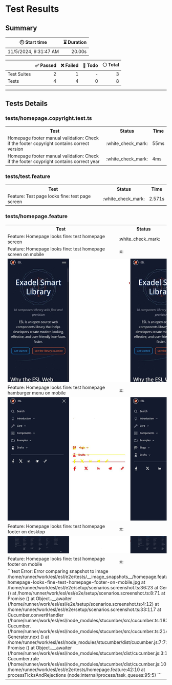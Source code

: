 # Test Results
  ## Summary
  
| :clock10: Start time | :hourglass: Duration |
| --- | ---: |
|11/5/2024, 9:31:47 AM|20.00s|

| | :white_check_mark: Passed | :x: Failed | :construction: Todo | :white_circle: Total |
| --- | ---: | ---: | ---:| ---: |
|Test Suites|2|1|-|3|
|Tests|4|4|0|8|



  ---
  ## Tests Details
  ### tests/homepage.copyright.test.ts
<table>
<tr><th>Test</th><th>Status</th><th>Time</th></tr>
<tr><td>Homepage footer manual validation: Check if the footer copyright contains correct version</td><td>:white_check_mark:</td><td>55ms</td></tr>
<tr><td>Homepage footer manual validation: Check if the footer coypright contains correct year</td><td>:white_check_mark:</td><td>4ms</td></tr>
</table>

### tests/test.feature
<table>
<tr><th>Test</th><th>Status</th><th>Time</th></tr>
<tr><td>Feature: Test page looks fine: test page screen</td><td>:white_check_mark:</td><td>2.571s</td></tr>
</table>

### tests/homepage.feature
<table>
<tr><th>Test</th><th>Status</th><th>Time</th></tr>
<tr><td>Feature: Homepage looks fine: test homepage screen</td><td>:white_check_mark:</td><td>3.473s</td></tr>
<tr><td>Feature: Homepage looks fine: test homepage screen on mobile</td><td>:x:</td><td>3.007s</td></tr>
<tr><td colspan="3"><img src="homepage.feature/feature-homepage-looks-fine-test-homepage-screen-on-mobile-diff.jpg" alt="Test Diff feature-homepage-looks-fine-test-homepage-screen-on-mobile-diff.jpg"/></td></tr><tr><td>Feature: Homepage looks fine: test homepage hamburger menu on mobile</td><td>:x:</td><td>3.471s</td></tr>
<tr><td colspan="3"><img src="homepage.feature/feature-homepage-looks-fine-test-homepage-hamburger-menu-on-mobile-diff.jpg" alt="Test Diff feature-homepage-looks-fine-test-homepage-hamburger-menu-on-mobile-diff.jpg"/></td></tr><tr><td>Feature: Homepage looks fine: test homepage footer on desktop</td><td>:x:</td><td>2.926s</td></tr>
<tr><td colspan="3"><img src="homepage.feature/feature-homepage-looks-fine-test-homepage-footer-on-desktop-diff.jpg" alt="Test Diff feature-homepage-looks-fine-test-homepage-footer-on-desktop-diff.jpg"/></td></tr><tr><td>Feature: Homepage looks fine: test homepage footer on mobile</td><td>:x:</td><td>2.203s</td></tr>
<tr><td colspan="3">
```text
Error: Error comparing snapshot to image /home/runner/work/esl/esl/e2e/tests/__image_snapshots__/homepage.feature/feature-homepage-looks-fine-test-homepage-footer-on-mobile.jpg
    at /home/runner/work/esl/esl/e2e/setup/scenarios.screenshot.ts:36:23
    at Generator.next (<anonymous>)
    at /home/runner/work/esl/esl/e2e/setup/scenarios.screenshot.ts:8:71
    at new Promise (<anonymous>)
    at Object.<anonymous>.__awaiter (/home/runner/work/esl/esl/e2e/setup/scenarios.screenshot.ts:4:12)
    at /home/runner/work/esl/esl/e2e/setup/scenarios.screenshot.ts:33:117
    at Cucumber.convertHandler (/home/runner/work/esl/esl/node_modules/stucumber/src/cucumber.ts:183:11)
    at Cucumber.<anonymous> (/home/runner/work/esl/esl/node_modules/stucumber/src/cucumber.ts:214:30)
    at Generator.next (<anonymous>)
    at /home/runner/work/esl/esl/node_modules/stucumber/dist/cucumber.js:7:71
    at new Promise (<anonymous>)
    at Object.<anonymous>.__awaiter (/home/runner/work/esl/esl/node_modules/stucumber/dist/cucumber.js:3:12)
    at Cucumber.rule (/home/runner/work/esl/esl/node_modules/stucumber/dist/cucumber.js:102:16)
    at /home/runner/work/esl/esl/e2e/tests/homepage.feature:42:10
    at processTicksAndRejections (node:internal/process/task_queues:95:5)
```
</td></tr>
</table>


